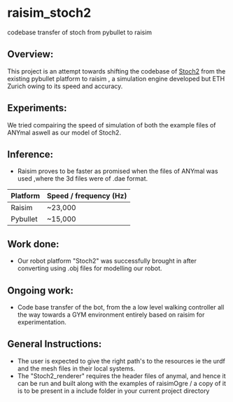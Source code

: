 # raisim_stoch2
codebase transfer of stoch from pybullet to raisim

## Overview:
This project is an attempt towards shifting the codebase of [Stoch2](https://cps.iisc.ac.in/research/walking-robot/) from the existing pybullet platform to raisim , a simulation engine developed but ETH Zurich owing to its speed and accuracy.

## Experiments:
We tried compairing the speed of simulation of both the example files of ANYmal aswell as our model of Stoch2.

## Inference:
* Raisim proves to be faster as promised when the files of ANYmal was used ,where the 3d files were of     .dae format.

Platform | Speed / frequency (Hz)
------------ | -------------
Raisim | ~23,000
Pybullet | ~15,000

## Work done:
* Our robot platform "Stoch2" was successfully brought in after converting using .obj files for modelling our robot.

## Ongoing work:
* Code base transfer of the bot, from the a low level walking controller all the way towards a GYM environment entirely based on raisim for experimentation.

## General Instructions:
* The user is expected to give the right path's to the resources ie the urdf and the mesh files in their local systems.
* The "Stoch2_renderer" requires the header files of anymal, and hence it can be run and built along with the examples of raisimOgre / a copy of it is to be present in a include folder in your current project directory

